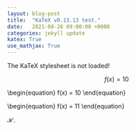 ```yaml
---
layout: blog-post
title:  "KaTeX v0.13.13 test."
date:   2021-08-26 09:00:00 +0000
categories: jekyll update   
katex: True
use_mathjax: True
---
```


<style>
  .katex-version {display: none;}
  .katex-version::after {content:"0.10.2 or earlier";}
</style>
<span class="katex">
  <span class="katex-mathml">The KaTeX stylesheet is not loaded!</span>
  <span class="katex-version rule">KaTeX stylesheet version: </span>
</span>

$$\begin{equation}
f(x) = 10
\end{equation}$$

\begin{equation}
f(x) = 10
\end{equation}

\begin{equation}
f(x) = 11
\end{equation}

$\mathcal{H}$.
